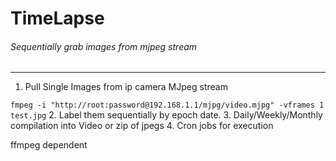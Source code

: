 # TimeLapse

###### Sequentially grab images from mjpeg stream
---
1. Pull Single Images from ip camera MJpeg stream

`fmpeg -i "http://root:password@192.168.1.1/mjpg/video.mjpg" -vframes 1 test.jpg`
2. Label them sequentially by epoch date.
3. Daily/Weekly/Monthly compilation into Video or zip of jpegs
4. Cron jobs for execution

ffmpeg dependent
